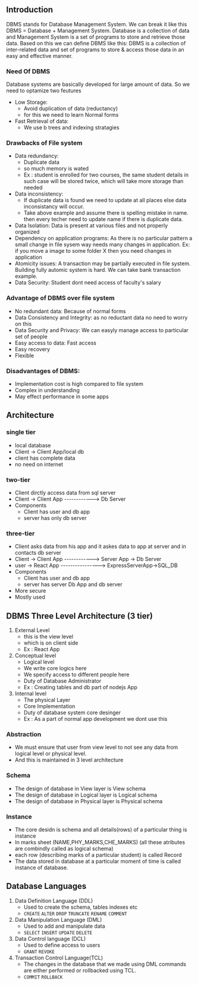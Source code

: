 ## Introduction
DBMS stands for Database Management System. We can break it like this DBMS = Database + Management System. Database is a collection of data and Management System is a set of programs to store and retrieve those data. Based on this we can define DBMS like this: DBMS is a collection of inter-related data and set of programs to store & access those data in an easy and effective manner.

### Need Of DBMS
Database systems are basically developed for large amount of data.
So we need to optamize two feutures
- Low Storage:
  - Avoid duplication of data (reductancy)
  - for this we need to learn Normal forms
- Fast Retrieval of data: 
  - We use b trees and indexing stratagies

### Drawbacks of File system
- Data redundancy: 
  - Duplicate data
  - so much memory is wated
  - Ex : student is enrolled for two courses, the same student details in such case will be stored twice, which will take more storage than needed
- Data inconsistency: 
  - If duplicate data is found we need to update at all places else data inconsistancy will occur.
  - Take above example and assume there is spelling mistake in name. then every techer need to update name if there is duplicate data.
- Data Isolation: Data is present at various files and not properly organized
- Dependency on application programs: As there is no particular pattern a small change in file sysem way needs many changes in application. Ex: if you move a image to some folder X then you need changes in application
- Atomicity issues: A transaction may be partially executed in file system. Building fully automic system is hard. We can take bank transaction example.
- Data Security: Student dont need access of faculty's salary

### Advantage of DBMS over file system
- No redundant data: Because of normal forms 
- Data Consistency and Integrity:  as no reductant data no need to worry on this
- Data Security and Privacy: We can easyly manage access to particular set of people
- Easy access to data: Fast access
- Easy recovery
- Flexible

### Disadvantages of DBMS:
- Implementation cost is high compared to file system
- Complex in understanding
- May effect performance in some apps

## Architecture
### single tier
- local database
- Client -> Client App/local db
- client has complete data
- no need on internet

### two-tier
- Client dirctly access data from sql server
- Client -> Client App ------------> Db Server
- Components
  - Client has user and db app
  - server has only db server

### three-tier
- Client asks data from his app and it askes data to app at server and in contacts db server
- Client -> Client App ------------> Server App -> Db Server
- user -> React App ----------------> ExpressServerApp->SQL_DB
- Components
  - Client has user and db app
  - server has server Db App and db server
- More secure
- Mostly used

## DBMS Three Level Architecture (3 tier)
1. External Level
   - this is the view level
   - which is on client side
   - Ex : React App
2. Conceptual level
   - Logical level
   - We write core logics here
   - We specify access to different people here
   - Duty of Database Administrator
   - Ex : Creating tables and db part of nodejs App
3. Internal level
   - The physical Layer
   - Core Implementation
   - Duty of database system core desinger
   - Ex : As a part of normal app development we dont use this

### Abstraction
- We must ensure that user from view level to not see any data from logical level or physical level.
- And this is maintained in 3 level architecture

### Schema
- The design of database in View layer is View schema
- The design of database in Logical layer is Logical schema
- The design of database in Physical layer is Physical schema

### Instance
- The core desidn is schema and all details(rows) of a particular thing is instance
- In marks sheet (NAME,PHY_MARKS,CHE_MARKS) (all these atributes are combindly called as logical schema)
- each row (describing marks of a particular student) is called Record
- The data stored in database at a particular moment of time is called instance of database.

## Database Languages
1. Data Definition Language (DDL)
    - Used to create the schema, tables indexes etc
    - ```CREATE``` ```ALTER``` ```DROP``` ```TRUNCATE``` ```RENAME``` ```COMMENT```
2. Data Manipulation Language (DML)
    - Used to add and manipulate data 
    - ```SELECT``` ```INSERT``` ```UPDATE``` ```DELETE```
3. Data Control language (DCL)
    - Used to define access to users
    - ```GRANT``` ```REVOKE```
4. Transaction Control Language(TCL)
    - The changes in the database that we made using DML commands are either performed or rollbacked using TCL.
    - ```COMMIT``` ```ROLLBACK```